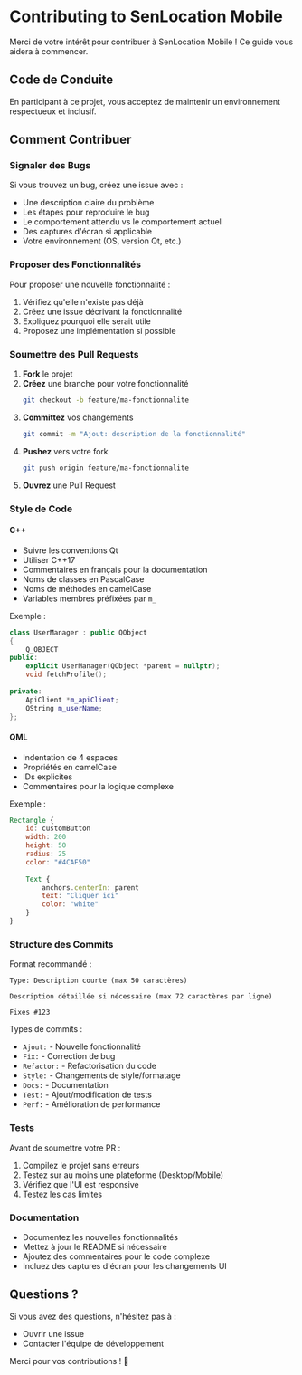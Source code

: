 # Contributing to SenLocation Mobile

Merci de votre intérêt pour contribuer à SenLocation Mobile ! Ce guide vous aidera à commencer.

## Code de Conduite

En participant à ce projet, vous acceptez de maintenir un environnement respectueux et inclusif.

## Comment Contribuer

### Signaler des Bugs

Si vous trouvez un bug, créez une issue avec :
- Une description claire du problème
- Les étapes pour reproduire le bug
- Le comportement attendu vs le comportement actuel
- Des captures d'écran si applicable
- Votre environnement (OS, version Qt, etc.)

### Proposer des Fonctionnalités

Pour proposer une nouvelle fonctionnalité :
1. Vérifiez qu'elle n'existe pas déjà
2. Créez une issue décrivant la fonctionnalité
3. Expliquez pourquoi elle serait utile
4. Proposez une implémentation si possible

### Soumettre des Pull Requests

1. **Fork** le projet
2. **Créez** une branche pour votre fonctionnalité
   ```bash
   git checkout -b feature/ma-fonctionnalite
   ```
3. **Committez** vos changements
   ```bash
   git commit -m "Ajout: description de la fonctionnalité"
   ```
4. **Pushez** vers votre fork
   ```bash
   git push origin feature/ma-fonctionnalite
   ```
5. **Ouvrez** une Pull Request

### Style de Code

#### C++
- Suivre les conventions Qt
- Utiliser C++17
- Commentaires en français pour la documentation
- Noms de classes en PascalCase
- Noms de méthodes en camelCase
- Variables membres préfixées par `m_`

Exemple :
```cpp
class UserManager : public QObject
{
    Q_OBJECT
public:
    explicit UserManager(QObject *parent = nullptr);
    void fetchProfile();
    
private:
    ApiClient *m_apiClient;
    QString m_userName;
};
```

#### QML
- Indentation de 4 espaces
- Propriétés en camelCase
- IDs explicites
- Commentaires pour la logique complexe

Exemple :
```qml
Rectangle {
    id: customButton
    width: 200
    height: 50
    radius: 25
    color: "#4CAF50"
    
    Text {
        anchors.centerIn: parent
        text: "Cliquer ici"
        color: "white"
    }
}
```

### Structure des Commits

Format recommandé :
```
Type: Description courte (max 50 caractères)

Description détaillée si nécessaire (max 72 caractères par ligne)

Fixes #123
```

Types de commits :
- `Ajout:` - Nouvelle fonctionnalité
- `Fix:` - Correction de bug
- `Refactor:` - Refactorisation du code
- `Style:` - Changements de style/formatage
- `Docs:` - Documentation
- `Test:` - Ajout/modification de tests
- `Perf:` - Amélioration de performance

### Tests

Avant de soumettre votre PR :
1. Compilez le projet sans erreurs
2. Testez sur au moins une plateforme (Desktop/Mobile)
3. Vérifiez que l'UI est responsive
4. Testez les cas limites

### Documentation

- Documentez les nouvelles fonctionnalités
- Mettez à jour le README si nécessaire
- Ajoutez des commentaires pour le code complexe
- Incluez des captures d'écran pour les changements UI

## Questions ?

Si vous avez des questions, n'hésitez pas à :
- Ouvrir une issue
- Contacter l'équipe de développement

Merci pour vos contributions ! 🎉
